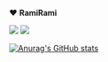 ❤️ **RamiRami**

[<img src="https://img.shields.io/badge/DevBlog-181717??style=flat-square&logo=GitHub&logoColor=white">](https://gzgzg2.github.io/)
[<img src="https://img.shields.io/badge/Mail-EA4335?style=flat-square&logo=Gmail&logoColor=white">](mailto:parkuram12@gmail.com)

[![Anurag's GitHub stats](https://github-readme-stats.vercel.app/api?username=gzgzg2&show_icons=true&theme=dracula)](https://github.com/anuraghazra/github-readme-stats)


<!--
**gzgzg2/gzgzg2** is a ✨ _special_ ✨ repository because its `README.md` (this file) appears on your GitHub profile.

Here are some ideas to get you started:

- 🔭 I’m currently working on ...
- 🌱 I’m currently learning ...
- 👯 I’m looking to collaborate on ...
- 🤔 I’m looking for help with ...
- 💬 Ask me about ...
- 📫 How to reach me: ...
- 😄 Pronouns: ...
- ⚡ Fun fact: ...
-->
